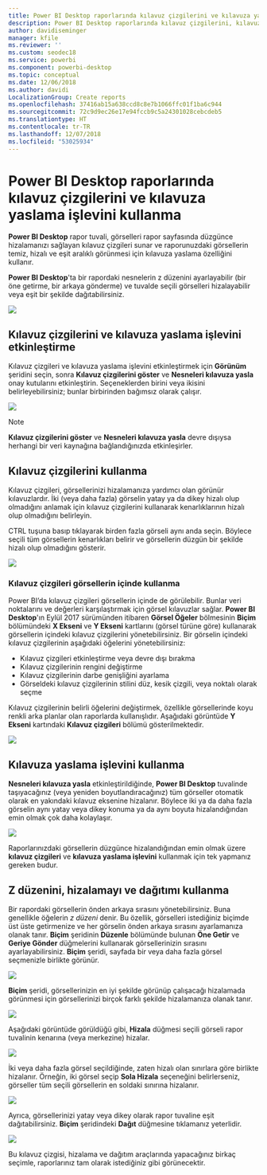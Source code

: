 ```yaml
---
title: Power BI Desktop raporlarında kılavuz çizgilerini ve kılavuza yaslama işlevini kullanma
description: Power BI Desktop raporlarında kılavuz çizgilerini, kılavuza yaslama işlevini, z düzenini, hizalamayı ve dağıtımı kullanma
author: davidiseminger
manager: kfile
ms.reviewer: ''
ms.custom: seodec18
ms.service: powerbi
ms.component: powerbi-desktop
ms.topic: conceptual
ms.date: 12/06/2018
ms.author: davidi
LocalizationGroup: Create reports
ms.openlocfilehash: 37416ab15a638ccd8c8e7b1066ffc01f1ba6c944
ms.sourcegitcommit: 72c9d9ec26e17e94fccb9c5a24301028cebcdeb5
ms.translationtype: HT
ms.contentlocale: tr-TR
ms.lasthandoff: 12/07/2018
ms.locfileid: "53025934"
---
```

# <a name="use-gridlines-and-snap-to-grid-in-power-bi-desktop-reports"></a>Power BI Desktop raporlarında kılavuz çizgilerini ve kılavuza yaslama işlevini kullanma
**Power BI Desktop** rapor tuvali, görselleri rapor sayfasında düzgünce hizalamanızı sağlayan kılavuz çizgileri sunar ve raporunuzdaki görsellerin temiz, hizalı ve eşit aralıklı görünmesi için kılavuza yaslama özelliğini kullanır.

**Power BI Desktop**'ta bir rapordaki nesnelerin z düzenini ayarlayabilir (bir öne getirme, bir arkaya gönderme) ve tuvalde seçili görselleri hizalayabilir veya eşit bir şekilde dağıtabilirsiniz.

![](media/desktop-gridlines-snap-to-grid/snap-to-grid_0.png)

## <a name="enabling-gridlines-and-snap-to-grid"></a>Kılavuz çizgilerini ve kılavuza yaslama işlevini etkinleştirme
Kılavuz çizgileri ve kılavuza yaslama işlevini etkinleştirmek için **Görünüm** şeridini seçin, sonra **Kılavuz çizgilerini göster** ve **Nesneleri kılavuza yasla** onay kutularını etkinleştirin. Seçeneklerden birini veya ikisini belirleyebilirsiniz; bunlar birbirinden bağımsız olarak çalışır.

![](media/desktop-gridlines-snap-to-grid/snap-to-grid_1.png)

> [!NOTE]
> **Kılavuz çizgilerini göster** ve **Nesneleri kılavuza yasla** devre dışıysa herhangi bir veri kaynağına bağlandığınızda etkinleşirler.

## <a name="using-gridlines"></a>Kılavuz çizgilerini kullanma
Kılavuz çizgileri, görsellerinizi hizalamanıza yardımcı olan görünür kılavuzlardır. İki (veya daha fazla) görselin yatay ya da dikey hizalı olup olmadığını anlamak için kılavuz çizgilerini kullanarak kenarlıklarının hizalı olup olmadığını belirleyin.

CTRL tuşuna basıp tıklayarak birden fazla görseli aynı anda seçin. Böylece seçili tüm görsellerin kenarlıkları belirir ve görsellerin düzgün bir şekilde hizalı olup olmadığını gösterir.

![](media/desktop-gridlines-snap-to-grid/snap-to-grid_2.png)

### <a name="using-gridlines-inside-visuals"></a>Kılavuz çizgileri görsellerin içinde kullanma
Power BI’da kılavuz çizgileri görsellerin içinde de görülebilir. Bunlar veri noktalarını ve değerleri karşılaştırmak için görsel kılavuzlar sağlar. **Power BI Desktop**'ın Eylül 2017 sürümünden itibaren **Görsel Öğeler** bölmesinin **Biçim** bölümündeki **X Ekseni** ve **Y Ekseni** kartlarını (görsel türüne göre) kullanarak görsellerin içindeki kılavuz çizgilerini yönetebilirsiniz. Bir görselin içindeki kılavuz çizgilerinin aşağıdaki öğelerini yönetebilirsiniz:

* Kılavuz çizgileri etkinleştirme veya devre dışı bırakma
* Kılavuz çizgilerinin rengini değiştirme
* Kılavuz çizgilerinin darbe genişliğini ayarlama
* Görseldeki kılavuz çizgilerinin stilini düz, kesik çizgili, veya noktalı olarak seçme

Kılavuz çizgilerinin belirli öğelerini değiştirmek, özellikle görsellerinde koyu renkli arka planlar olan raporlarda kullanışlıdır. Aşağıdaki görüntüde **Y Ekseni** kartındaki **Kılavuz çizgileri** bölümü gösterilmektedir.

![](media/desktop-gridlines-snap-to-grid/snap-to-grid_9.png)

## <a name="using-snap-to-grid"></a>Kılavuza yaslama işlevini kullanma
**Nesneleri kılavuza yasla** etkinleştirildiğinde, **Power BI Desktop** tuvalinde taşıyacağınız (veya yeniden boyutlandıracağınız) tüm görseller otomatik olarak en yakındaki kılavuz eksenine hizalanır. Böylece iki ya da daha fazla görselin aynı yatay veya dikey konuma ya da aynı boyuta hizalandığından emin olmak çok daha kolaylaşır.

![](media/desktop-gridlines-snap-to-grid/snap-to-grid_3.png)

Raporlarınızdaki görsellerin düzgünce hizalandığından emin olmak üzere **kılavuz çizgileri** ve **kılavuza yaslama işlevini** kullanmak için tek yapmanız gereken budur.

## <a name="using-z-order-align-and-distribute"></a>Z düzenini, hizalamayı ve dağıtımı kullanma
Bir rapordaki görsellerin önden arkaya sırasını yönetebilirsiniz. Buna genellikle öğelerin *z düzeni* denir. Bu özellik, görselleri istediğiniz biçimde üst üste getirmenize ve her görselin önden arkaya sırasını ayarlamanıza olanak tanır. **Biçim** şeridinin **Düzenle** bölümünde bulunan **Öne Getir** ve **Geriye Gönder** düğmelerini kullanarak görsellerinizin sırasını ayarlayabilirsiniz. **Biçim** şeridi, sayfada bir veya daha fazla görsel seçmenizle birlikte görünür.

![](media/desktop-gridlines-snap-to-grid/snap-to-grid_4.png)

**Biçim** şeridi, görsellerinizin en iyi şekilde görünüp çalışacağı hizalamada görünmesi için görsellerinizi birçok farklı şekilde hizalamanıza olanak tanır.

![](media/desktop-gridlines-snap-to-grid/snap-to-grid_5.png)

Aşağıdaki görüntüde görüldüğü gibi, **Hizala** düğmesi seçili görseli rapor tuvalinin kenarına (veya merkezine) hizalar.

![](media/desktop-gridlines-snap-to-grid/snap-to-grid_6.png)

İki veya daha fazla görsel seçildiğinde, zaten hizalı olan sınırlara göre birlikte hizalanır. Örneğin, iki görsel seçip **Sola Hizala** seçeneğini belirlerseniz, görseller tüm seçili görsellerin en soldaki sınırına hizalanır.

![](media/desktop-gridlines-snap-to-grid/snap-to-grid_7.png)

Ayrıca, görsellerinizi yatay veya dikey olarak rapor tuvaline eşit dağıtabilirsiniz. **Biçim** şeridindeki **Dağıt** düğmesine tıklamanız yeterlidir.

![](media/desktop-gridlines-snap-to-grid/snap-to-grid_8.png)

Bu kılavuz çizgisi, hizalama ve dağıtım araçlarında yapacağınız birkaç seçimle, raporlarınız tam olarak istediğiniz gibi görünecektir.

